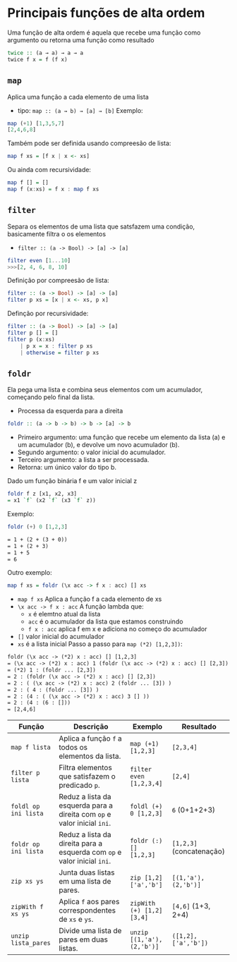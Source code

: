 # Principais funções de alta ordem
Uma função de alta ordem é aquela que recebe uma função como argumento ou retorna uma função como resultado 
```haskell
twice :: (a → a) → a → a
twice f x = f (f x)
```

## `map`
Aplica uma função a cada elemento de uma lista
- tipo: `map :: (a → b) → [a] → [b]`
Exemplo: 
```haskell
map (+1) [1,3,5,7]
[2,4,6,8]
```
Também pode ser definida usando compreesão de lista:
```haskell
map f xs = [f x | x <- xs]
```

Ou ainda com recursividade:
```haskell
map f [] = []
map f (x:xs) = f x : map f xs
```

## `filter`
Separa os elementos de uma lista que satsfazem uma condição, basicamente filtra o os elementos 
- `filter :: (a -> Bool) -> [a] -> [a]`

```haskell
filter even [1...10]
>>>[2, 4, 6, 8, 10]
```

Definição por compreesão de lista:
```haskell
filter :: (a -> Bool) -> [a] -> [a]
filter p xs = [x | x <- xs, p x]
```

Definção por recursividade:
```haskell
filter :: (a -> Bool) -> [a] -> [a]
filter p [] = []
filter p (x:xs)
    | p x = x : filter p xs
    | otherwise = filter p xs
```

## `foldr`
Ela pega uma lista e combina seus elementos com um acumulador, começando pelo final da lista.
- Processa da esquerda para a direita 

```haskell
foldr :: (a -> b -> b) -> b -> [a] -> b
```
- Primeiro argumento: uma função que recebe um elemento da lista (a) e um acumulador (b), e devolve um novo acumulador (b).
- Segundo argumento: o valor inicial do acumulador.
- Terceiro argumento: a lista a ser processada.
- Retorna: um único valor do tipo b.

Dado um função binária f e um valor inicial z 
```haskell
foldr f z [x1, x2, x3]
= x1 `f` (x2 `f` (x3 `f` z))
```

Exemplo:
```haskell
foldr (+) 0 [1,2,3]
```

```txt
= 1 + (2 + (3 + 0))
= 1 + (2 + 3)
= 1 + 5
= 6 
```

Outro exemplo:
```haskell
map f xs = foldr (\x acc -> f x : acc) [] xs
```
- `map f xs` Aplica a função f a cada elemento de xs
- `\x acc -> f x : acc` A função lambda que:
    - `x` é elemtno atual da lista 
    - `acc` é o acumulador da lista que estamos construindo 
    - `f x : acc` aplica f em x e adiciona no começo do acumulador 
- `[]` valor inicial do acumulador
- `xs` é a lista inicial 
Passo a passo para `map (*2) [1,2,3])`:
```txt
foldr (\x acc -> (*2) x : acc) [] [1,2,3]
= (\x acc -> (*2) x : acc) 1 (foldr (\x acc -> (*2) x : acc) [] [2,3])
= (*2) 1 : (foldr ... [2,3])
= 2 : (foldr (\x acc -> (*2) x : acc) [] [2,3])
= 2 : ( (\x acc -> (*2) x : acc) 2 (foldr ... [3]) )
= 2 : ( 4 : (foldr ... [3]) )
= 2 : (4 : ( (\x acc -> (*2) x : acc) 3 [] ))
= 2 : (4 : (6 : []))
= [2,4,6]
```

| Função               | Descrição                                                      | Exemplo                          | Resultado                     |
|----------------------|---------------------------------------------------------------|----------------------------------|-------------------------------|
| `map f lista`        | Aplica a função `f` a todos os elementos da lista.            | `map (+1) [1,2,3]`              | `[2,3,4]`                     |
| `filter p lista`     | Filtra elementos que satisfazem o predicado `p`.              | `filter even [1,2,3,4]`         | `[2,4]`                       |
| `foldl op ini lista` | Reduz a lista da esquerda para a direita com `op` e valor inicial `ini`. | `foldl (+) 0 [1,2,3]` | `6` (0+1+2+3)                 |
| `foldr op ini lista` | Reduz a lista da direita para a esquerda com `op` e valor inicial `ini`. | `foldr (:) [] [1,2,3]` | `[1,2,3]` (concatenação)      |
| `zip xs ys`          | Junta duas listas em uma lista de pares.                      | `zip [1,2] ['a','b']`           | `[(1,'a'), (2,'b')]`          |
| `zipWith f xs ys`    | Aplica `f` aos pares correspondentes de `xs` e `ys`.          | `zipWith (+) [1,2] [3,4]`       | `[4,6]` (1+3, 2+4)            |
| `unzip lista_pares`  | Divide uma lista de pares em duas listas.                     | `unzip [(1,'a'), (2,'b')]`      | `([1,2], ['a','b'])`          |
